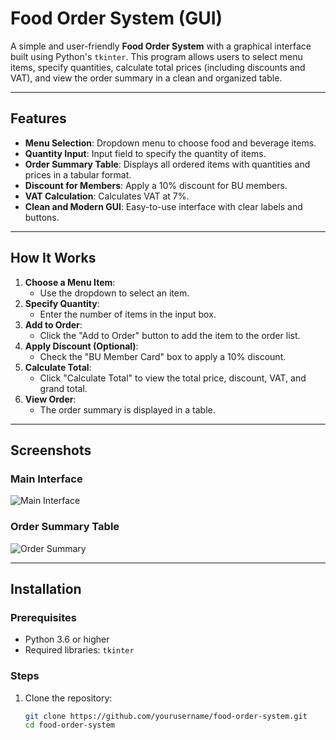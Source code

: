 # Food Order System (GUI)

A simple and user-friendly **Food Order System** with a graphical interface built using Python's `tkinter`. This program allows users to select menu items, specify quantities, calculate total prices (including discounts and VAT), and view the order summary in a clean and organized table.

---

## Features

- **Menu Selection**: Dropdown menu to choose food and beverage items.
- **Quantity Input**: Input field to specify the quantity of items.
- **Order Summary Table**: Displays all ordered items with quantities and prices in a tabular format.
- **Discount for Members**: Apply a 10% discount for BU members.
- **VAT Calculation**: Calculates VAT at 7%.
- **Clean and Modern GUI**: Easy-to-use interface with clear labels and buttons.

---

## How It Works

1. **Choose a Menu Item**: 
   - Use the dropdown to select an item.
2. **Specify Quantity**:
   - Enter the number of items in the input box.
3. **Add to Order**:
   - Click the "Add to Order" button to add the item to the order list.
4. **Apply Discount (Optional)**:
   - Check the "BU Member Card" box to apply a 10% discount.
5. **Calculate Total**:
   - Click "Calculate Total" to view the total price, discount, VAT, and grand total.
6. **View Order**:
   - The order summary is displayed in a table.

---

## Screenshots

### Main Interface
![Main Interface](path/to/screenshot1.png)

### Order Summary Table
![Order Summary](path/to/screenshot2.png)

---

## Installation

### Prerequisites
- Python 3.6 or higher
- Required libraries: `tkinter`

### Steps
1. Clone the repository:
   ```bash
   git clone https://github.com/yourusername/food-order-system.git
   cd food-order-system
